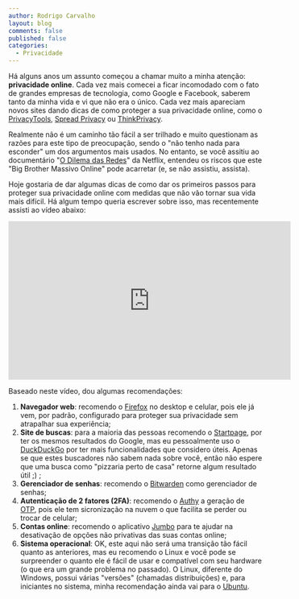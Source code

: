 ```yaml
---
author: Rodrigo Carvalho
layout: blog
comments: false
published: false
categories:
  - Privacidade
---
```

Há alguns anos um assunto começou a chamar muito a minha atenção: **privacidade online**. Cada vez mais comecei a ficar incomodado com o fato de grandes empresas de tecnologia, como Google e Facebook, saberem tanto da minha vida e vi que não era o único. Cada vez mais apareciam novos sites dando dicas de como proteger a sua privacidade online, como o [PrivacyTools](https://www.privacytools.io/), [Spread Privacy](https://spreadprivacy.com/) ou [ThinkPrivacy](https://thinkprivacy.ch/).

Realmente não é um caminho tão fácil a ser trilhado e muito questionam as razões para este tipo de preocupação, sendo o "não tenho nada para esconder" um dos argumentos mais usados. No entanto, se você assitiu ao documentário "[O Dilema das Redes](https://www.netflix.com/br/title/81254224)" da Netflix, entendeu os riscos que este "Big Brother Massivo Online" pode acarretar (e, se não assistiu, assista).

Hoje gostaria de dar algumas dicas de como dar os primeiros passos para proteger sua privacidade online com medidas que não vão tornar sua vida mais difícil. Há algum tempo queria escrever sobre isso, mas recentemente assisti ao vídeo abaixo:

<iframe width="560" height="315" src="https://www.youtube-nocookie.com/embed/UexnNwefdQA" title="YouTube video player" frameborder="0" allow="accelerometer; autoplay; clipboard-write; encrypted-media; gyroscope; picture-in-picture" allowfullscreen></iframe>

Baseado neste vídeo, dou algumas recomendações:
1. **Navegador web**: recomendo o [Firefox](https://www.mozilla.org/pt-BR/firefox/) no desktop e celular, pois ele já vem, por padrão, configurado para proteger sua privacidade sem atrapalhar sua experiência;
1. **Site de buscas**: para a maioria das pessoas recomendo o [Startpage](https://www.startpage.com/), por ter os mesmos resultados do Google, mas eu pessoalmente uso o [DuckDuckGo](https://duckduckgo.com/) por ter mais funcionalidades que considero úteis. Apenas se que estes buscadores não sabem nada sobre você, então não espere que uma busca como "pizzaria perto de casa" retorne algum resultado útil ;) ;
1. **Gerenciador de senhas**: recomendo o [Bitwarden](https://bitwarden.com/) como gerenciador de senhas;
1. **Autenticação de 2 fatores (2FA)**: recomendo o [Authy](https://authy.com/) a geração de [OTP](https://pt.wikipedia.org/wiki/Senha_descart%C3%A1vel), pois ele tem sicronização na nuvem o que facilita se perder ou trocar de celular;
1. **Contas online**: recomendo o aplicativo [Jumbo](https://www.withjumbo.com/) para te ajudar na desativação de opções não privativas das suas contas online;
1. **Sistema operacional**: OK, este aqui não será uma transição tão fácil quanto as anteriores, mas eu recomendo o Linux e você pode se surpreender o quanto ele é fácil de usar e compatível com seu hardware (o que era um grande problema no passado). O Linux, diferente do Windows, possui várias "versões" (chamadas distribuições) e, para iniciantes no sistema, minha recomendação ainda vai para o [Ubuntu](https://ubuntu.com/tutorials/create-a-usb-stick-on-windows#1-overview).


